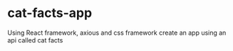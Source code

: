 # cat-facts-app
Using React framework, axious and css framework create an app using an api called cat facts
